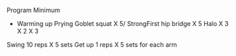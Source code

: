 Program Minimum

- Warming up
Prying Goblet squat X 5/
StrongFirst hip bridge X 5
Halo X 3 X 2
X 3

Swing 10 reps X 5 sets
Get up 1 reps X 5 sets for each arm
